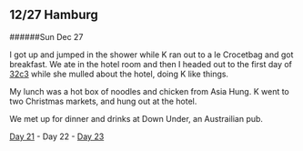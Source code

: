 12/27 Hamburg
-------------
######Sun Dec  27

I got up and jumped in the shower while K ran out to a le Crocetbag and got breakfast. We ate in the hotel room and then I headed out to the first day of [32c3](../../../events/2015/12/32c3.md) while she mulled about the hotel, doing K like things.

My lunch was a hot box of noodles and chicken from Asia Hung. K went to two Christmas markets, and hung out at the hotel.

We met up for dinner and drinks at Down Under, an Austrailian pub.

[Day 21](12-26-Linstow.md) - Day 22 - [Day 23](12-28-Hamburg.md)